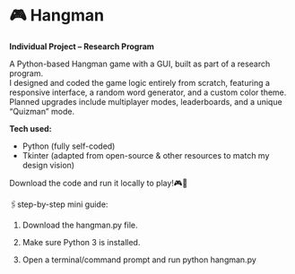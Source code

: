 # 🎮 Hangman

**Individual Project – Research Program**

A Python-based Hangman game with a GUI, built as part of a research program.  
I designed and coded the game logic entirely from scratch, featuring a responsive interface, a random word generator, and a custom color theme.  
Planned upgrades include multiplayer modes, leaderboards, and a unique “Quizman” mode.  

**Tech used:**  
- Python (fully self-coded)  
- Tkinter (adapted from open-source & other resources to match my design vision)

Download the code and run it locally to play!🎮📩

🖇️step-by-step mini guide:

1. Download the hangman.py file.

2. Make sure Python 3 is installed.

3. Open a terminal/command prompt and run
    python hangman.py

